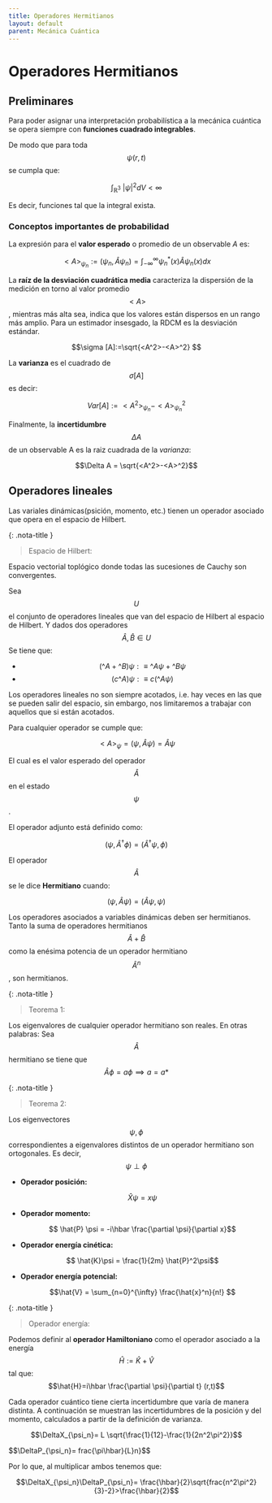 ```yaml
---
title: Operadores Hermitianos
layout: default
parent: Mecánica Cuántica
---
```

# Operadores Hermitianos

## Preliminares

Para poder asignar una interpretación probabilística a la mecánica cuántica se opera siempre con **funciones cuadrado integrables**.

De modo que para toda $$\psi (r,t)$$ se cumpla que:

$$\int_{\mathbb {R} ^{3}}~|\psi |^{2}dV < \infty$$

Es decir, funciones tal que la integral exista.

### Conceptos importantes de probabilidad


La expresión para el **valor esperado** o promedio de un observable _A_ es:
                                            
$$ <A>_{\psi_n} := (\psi_n, \hat{A} \psi_n)=\int_{-\infty}^{\infty}\psi_n^*(x)\hat{A} \psi_n (x)dx $$

La **raíz de la desviación cuadrática media** caracteriza la dispersión de la medición en torno al valor promedio $$<A>$$, mientras más alta sea, indica que los valores están dispersos en un rango más amplio. Para un estimador insesgado, la RDCM es la desviación estándar. 

$$\sigma [A]:=\sqrt{<A^2>-<A>^2} $$

La **varianza** es el cuadrado de $$\sigma[A]$$ es decir:
  
   $$Var[A]:= <A^2>_{\psi_n} - <A>_{\psi_n}^2$$
  
Finalmente, la **incertidumbre** $$\Delta A$$ de un observable A es la raiz cuadrada de la *varianza*:

  $$\Delta A = \sqrt{<A^2>-<A>^2}$$
  

## Operadores lineales

Las variales dinámicas(psición, momento, etc.) tienen un operador asociado que opera en el espacio de Hilbert.

{: .nota-title }
> Espacio de Hilbert:
>
>
Espacio vectorial toplógico donde todas las sucesiones de Cauchy son convergentes.

Sea $$U$$ el conjunto de operadores lineales que van del espacio de Hilbert al espacio de Hilbert. Y dados dos operadores $$\hat{A}, \hat{B} \in U$$
Se tiene que:

- $$(\^{A} + \^{B})\psi : \equiv \^{A} \psi + \^{B} \psi $$
- $$(c\^{A})\psi : \equiv c(\^{A}\psi)$$

Los operadores lineales no son siempre acotados, i.e. hay veces en las que se pueden salir del espacio, sin embargo, nos limitaremos a trabajar con aquellos que si están acotados.
  
Para cualquier operador se cumple que:  
  
$$<A>_\psi = (\psi, \hat{A}\psi) = \hat{A}\psi$$
  
El cual es el valor esperado del operador $$\hat{A}$$ en el estado $$\psi$$.
  
El operador adjunto está definido como:
  
   $$(\psi, \hat{A}^\dag \phi)=( \hat{A}^\dag \psi,\phi)$$
  
El operador $$\hat{A}$$ se le dice **Hermitiano** cuando: 
  
  $$(\psi, \hat{A}\psi)=( \hat{A}\psi,\psi)$$
 
Los operadores asociados a variables dinámicas deben ser hermitianos. Tanto la suma de operadores hermitianos $$\hat{A}+\hat{B}$$ como la enésima potencia de un operador hermitiano $$\hat{A}^n$$, son hermitianos.
  
  
{: .nota-title }
> Teorema 1:
>
>
Los eigenvalores de cualquier operador hermitiano son reales. En otras palabras: Sea $$\hat{A}$$ hermitiano se tiene que $$\hat{A}\phi=a\phi \implies a=a*$$
  
 {: .nota-title }
> Teorema 2:
>
>
Los eigenvectores $$\psi,\phi$$ correspondientes a eigenvalores distintos de un operador hermitiano son ortogonales. Es decir, $$\psi \perp \phi$$
  
- **Operador posición:**           

  $$  \hat{X} \psi = x \psi$$
  
- **Operador momento:**            
  
  $$ \hat{P} \psi = -i\hbar \frac{\partial \psi}{\partial x}$$
  
- **Operador energía cinética:**   
  
  $$ \hat{K}\psi = \frac{1}{2m} \hat{P}^2\psi$$
  
- **Operador energía potencial:**  
  
  $$\hat{V} = \sum_{n=0}^{\infty} \frac{\hat{x}^n}{n!} $$
  
  
{: .nota-title }
> Operador energía:
>
>
Podemos definir al **operador Hamiltoniano** como el operador asociado a la energía $$\hat{H}:= \hat{K} + \hat{V}$$ tal que:
  $$\hat{H}=i\hbar \frac{\partial \psi}{\partial t} (r,t)$$

Cada operador cuántico tiene cierta incertidumbre que varía de manera distinta. A continuación se muestran las incertidumbres de la posición y del momento, calculados a partir de la definición de varianza.
  
 $$\DeltaX_{\psi_n}= L \sqrt{\frac{1}{12}-\frac{1}{2n^2\pi^2}}$$
 
 $$\DeltaP_{\psi_n}= frac{\pi\hbar}{L}n}$$
  
  Por lo que, al multiplicar ambos tenemos que:
  
   $$\DeltaX_{\psi_n}\DeltaP_{\psi_n}= \frac{\hbar}{2}\sqrt{frac{n^2\pi^2}{3}-2}>\frac{\hbar}{2}$$



